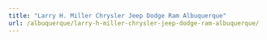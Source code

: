```yaml
---
title: "Larry H. Miller Chrysler Jeep Dodge Ram Albuquerque"
url: /albuquerque/larry-h-miller-chrysler-jeep-dodge-ram-albuquerque/
---
```

